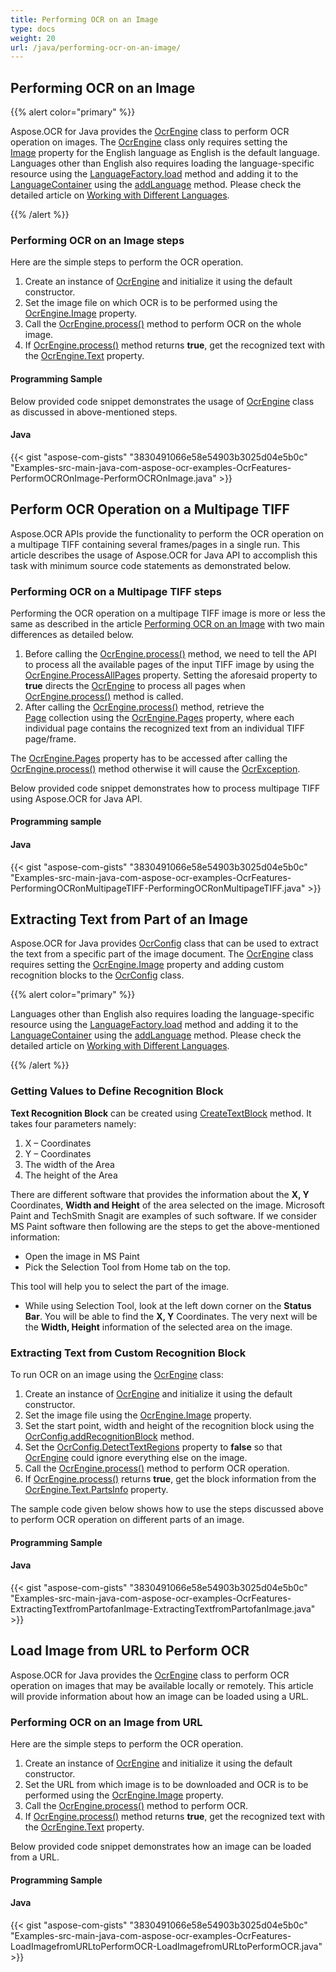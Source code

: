```yaml
---
title: Performing OCR on an Image
type: docs
weight: 20
url: /java/performing-ocr-on-an-image/
---
```


## **Performing OCR on an Image**
{{% alert color="primary" %}} 

Aspose.OCR for Java provides the [OcrEngine](https://apireference.aspose.com/java/ocr/com.aspose.ocr/OcrEngine) class to perform OCR operation on images. The [OcrEngine](https://apireference.aspose.com/java/ocr/com.aspose.ocr/OcrEngine) class only requires setting the [Image](https://apireference.aspose.com/java/ocr/com.aspose.ocr/OcrEngine#setImage\(com.aspose.ocr.IImageStream\)) property for the English language as English is the default language. Languages other than English also requires loading the language-specific resource using the [LanguageFactory.load](https://apireference.aspose.com/java/ocr/com.aspose.ocr/LanguageFactory#load\(java.lang.String\)) method and adding it to the [LanguageContainer](https://apireference.aspose.com/java/ocr/com.aspose.ocr/LanguageContainer) using the [addLanguage](https://apireference.aspose.com/java/ocr/com.aspose.ocr/LanguageContainer#addLanguage\(com.aspose.ocr.ILanguage\)) method. Please check the detailed article on [Working with Different Languages](/ocr/java/working-with-different-languages-html/).

{{% /alert %}} 
### **Performing OCR on an Image steps**
Here are the simple steps to perform the OCR operation.

1. Create an instance of [OcrEngine](https://apireference.aspose.com/java/ocr/com.aspose.ocr/OcrEngine) and initialize it using the default constructor.
1. Set the image file on which OCR is to be performed using the [OcrEngine.Image](https://apireference.aspose.com/java/ocr/com.aspose.ocr/OcrEngine#setImage\(com.aspose.ocr.IImageStream\)) property.
1. Call the [OcrEngine.process()](https://apireference.aspose.com/java/ocr/com.aspose.ocr/OcrEngine#process\(\)) method to perform OCR on the whole image.
1. If [OcrEngine.process()](https://apireference.aspose.com/java/ocr/com.aspose.ocr/OcrEngine#process\(\)) method returns **true**, get the recognized text with the [OcrEngine.Text](https://apireference.aspose.com/java/ocr/com.aspose.ocr/OcrEngine#getText\(\)) property.
#### **Programming Sample**
Below provided code snippet demonstrates the usage of [OcrEngine](https://apireference.aspose.com/java/ocr/com.aspose.ocr/OcrEngine) class as discussed in above-mentioned steps.
#### **Java**
{{< gist "aspose-com-gists" "3830491066e58e54903b3025d04e5b0c" "Examples-src-main-java-com-aspose-ocr-examples-OcrFeatures-PerformOCROnImage-PerformOCROnImage.java" >}}
## **Perform OCR Operation on a Multipage TIFF**
Aspose.OCR APIs provide the functionality to perform the OCR operation on a multipage TIFF containing several frames/pages in a single run. This article describes the usage of Aspose.OCR for Java API to accomplish this task with minimum source code statements as demonstrated below.
### **Performing OCR on a Multipage TIFF steps**
Performing the OCR operation on a multipage TIFF image is more or less the same as described in the article [Performing OCR on an Image](/ocr/java/performing-ocr-on-an-image-html/) with two main differences as detailed below.

1. Before calling the [OcrEngine.process()](https://apireference.aspose.com/java/ocr/com.aspose.ocr/OcrEngine#process\(\)) method, we need to tell the API to process all the available pages of the input TIFF image by using the [OcrEngine.ProcessAllPages](https://apireference.aspose.com/java/ocr/com.aspose.ocr/OcrEngine#setProcessAllPages\(boolean\)) property. Setting the aforesaid property to **true** directs the [OcrEngine](https://apireference.aspose.com/java/ocr/com.aspose.ocr/OcrEngine) to process all pages when [OcrEngine.process()](https://apireference.aspose.com/java/ocr/com.aspose.ocr/OcrEngine#process\(\)) method is called.
1. After calling the [OcrEngine.process()](https://apireference.aspose.com/java/ocr/com.aspose.ocr/OcrEngine#process\(\)) method, retrieve the [Page](https://apireference.aspose.com/java/ocr/com.aspose.ocr/Page) collection using the [OcrEngine.Pages](https://apireference.aspose.com/java/ocr/com.aspose.ocr/OcrEngine#getPages\(\)) property, where each individual page contains the recognized text from an individual TIFF page/frame.

The [OcrEngine.Pages](https://apireference.aspose.com/java/ocr/com.aspose.ocr/OcrEngine#getPages\(\)) property has to be accessed after calling the [OcrEngine.process()](https://apireference.aspose.com/java/ocr/com.aspose.ocr/OcrEngine#process\(\)) method otherwise it will cause the [OcrException](https://apireference.aspose.com/java/ocr/com.aspose.ocr/OcrException).

Below provided code snippet demonstrates how to process multipage TIFF using Aspose.OCR for Java API.
#### **Programming sample**
#### **Java**
{{< gist "aspose-com-gists" "3830491066e58e54903b3025d04e5b0c" "Examples-src-main-java-com-aspose-ocr-examples-OcrFeatures-PerformingOCRonMultipageTIFF-PerformingOCRonMultipageTIFF.java" >}}
## **Extracting Text from Part of an Image**
Aspose.OCR for Java provides [OcrConfig](https://apireference.aspose.com/java/ocr/com.aspose.ocr/ocrconfig) class that can be used to extract the text from a specific part of the image document. The [OcrEngine](https://apireference.aspose.com/java/ocr/com.aspose.ocr/OcrEngine) class requires setting the [OcrEngine.Image](https://apireference.aspose.com/java/ocr/com.aspose.ocr/OcrEngine#setImage\(com.aspose.ocr.IImageStream\)) property and adding custom recognition blocks to the [OcrConfig](https://apireference.aspose.com/java/ocr/com.aspose.ocr/ocrconfig) class.

{{% alert color="primary" %}} 

Languages other than English also requires loading the language-specific resource using the [LanguageFactory.load](https://apireference.aspose.com/java/ocr/com.aspose.ocr/LanguageFactory#load\(java.lang.String\)) method and adding it to the [LanguageContainer](https://apireference.aspose.com/java/ocr/com.aspose.ocr/LanguageContainer) using the [addLanguage](https://apireference.aspose.com/java/ocr/com.aspose.ocr/LanguageContainer#addLanguage\(com.aspose.ocr.ILanguage\)) method. Please check the detailed article on [Working with Different Languages](/ocr/java/working-with-different-languages-html/).

{{% /alert %}} 
### **Getting Values to Define Recognition Block**
**Text Recognition Block** can be created using [CreateTextBlock](https://apireference.aspose.com/java/ocr/com.aspose.ocr/RecognitionBlock#createTextBlock\(int,%20int,%20int,%20int\)) method. It takes four parameters namely:

1. X – Coordinates
1. Y – Coordinates
1. The width of the Area
1. The height of the Area

There are different software that provides the information about the **X, Y** Coordinates, **Width and Height** of the area selected on the image. Microsoft Paint and TechSmith Snagit are examples of such software. If we consider MS Paint software then following are the steps to get the above-mentioned information:

- Open the image in MS Paint
- Pick the Selection Tool from Home tab on the top.

This tool will help you to select the part of the image.

- While using Selection Tool, look at the left down corner on the **Status Bar**. You will be able to find the **X, Y** Coordinates.
  The very next will be the **Width, Height** information of the selected area on the image.
### **Extracting Text from Custom Recognition Block**
To run OCR on an image using the [OcrEngine](https://apireference.aspose.com/java/ocr/com.aspose.ocr/OcrEngine) class:

1. Create an instance of [OcrEngine](https://apireference.aspose.com/java/ocr/com.aspose.ocr/OcrEngine) and initialize it using the default constructor.
1. Set the image file using the [OcrEngine.Image](https://apireference.aspose.com/java/ocr/com.aspose.ocr/OcrEngine#setImage\(com.aspose.ocr.IImageStream\)) property.
1. Set the start point, width and height of the recognition block using the [OcrConfig.addRecognitionBlock](https://apireference.aspose.com/java/ocr/com.aspose.ocr/OCRConfig#addRecognitionBlock\(com.aspose.ocr.IRecognitionBlock\)) method.
1. Set the [OcrConfig.DetectTextRegions](https://apireference.aspose.com/java/ocr/com.aspose.ocr/OCRConfig#setDetectTextRegions\(boolean\)) property to **false** so that [OcrEngine](https://apireference.aspose.com/java/ocr/com.aspose.ocr/OcrEngine) could ignore everything else on the image.
1. Call the [OcrEngine.process()](https://apireference.aspose.com/java/ocr/com.aspose.ocr/OcrEngine#process\(\)) method to perform OCR operation.
1. If [OcrEngine.process()](https://apireference.aspose.com/java/ocr/com.aspose.ocr/OcrEngine#process\(\)) returns **true**, get the block information from the [OcrEngine.Text.PartsInfo](https://apireference.aspose.com/java/ocr/com.aspose.ocr/IRecognizedText#getPartsInfo\(\)) property.

The sample code given below shows how to use the steps discussed above to perform OCR operation on different parts of an image.
#### **Programming Sample**
#### **Java**
{{< gist "aspose-com-gists" "3830491066e58e54903b3025d04e5b0c" "Examples-src-main-java-com-aspose-ocr-examples-OcrFeatures-ExtractingTextfromPartofanImage-ExtractingTextfromPartofanImage.java" >}}
## **Load Image from URL to Perform OCR**
Aspose.OCR for Java provides the [OcrEngine](https://apireference.aspose.com/java/ocr/com.aspose.ocr/OcrEngine) class to perform OCR operation on images that may be available locally or remotely. This article will provide information about how an image can be loaded using a URL.
### **Performing OCR on an Image from URL**
Here are the simple steps to perform the OCR operation.

1. Create an instance of [OcrEngine](https://apireference.aspose.com/java/ocr/com.aspose.ocr/OcrEngine) and initialize it using the default constructor.
1. Set the URL from which image is to be downloaded and OCR is to be performed using the [OcrEngine.Image](https://apireference.aspose.com/java/ocr/com.aspose.ocr/OcrEngine#setImage\(com.aspose.ocr.IImageStream\)) property.
1. Call the [OcrEngine.process()](https://apireference.aspose.com/java/ocr/com.aspose.ocr/OcrEngine#process\(\)) method to perform OCR.
1. If [OcrEngine.process()](https://apireference.aspose.com/java/ocr/com.aspose.ocr/OcrEngine#process\(\)) method returns **true**, get the recognized text with the [OcrEngine.Text](https://apireference.aspose.com/java/ocr/com.aspose.ocr/OcrEngine#getText\(\)) property.

Below provided code snippet demonstrates how an image can be loaded from a URL.
#### **Programming Sample**
#### **Java**
{{< gist "aspose-com-gists" "3830491066e58e54903b3025d04e5b0c" "Examples-src-main-java-com-aspose-ocr-examples-OcrFeatures-LoadImagefromURLtoPerformOCR-LoadImagefromURLtoPerformOCR.java" >}}
